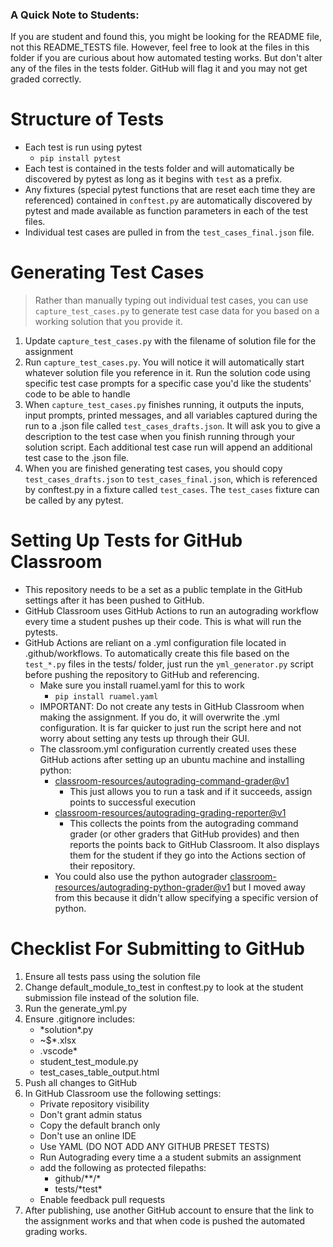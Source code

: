 ### A Quick Note to Students:
If you are student and found this, you might be looking for the README file, not this README_TESTS file. However, feel free to look at the files in this folder if you are curious about how automated testing works. But don't alter any of the files in the tests folder. GitHub will flag it and you may not get graded correctly.

# Structure of Tests
- Each test is run using pytest
    - `pip install pytest`
- Each test is contained in the tests folder and will automatically be discovered by pytest as long as it begins with `test` as a prefix.
- Any fixtures (special pytest functions that are reset each time they are referenced) contained in `conftest.py` are automatically discovered by pytest and made available as function parameters in each of the test files.
- Individual test cases are pulled in from the `test_cases_final.json` file.

# Generating Test Cases
> Rather than manually typing out individual test cases, you can use `capture_test_cases.py` to generate test case data for you based on a working solution that you provide it.
1.  Update `capture_test_cases.py` with the filename of solution file for the assignment
2. Run `capture_test_cases.py`. You will notice it will automatically start whatever solution file you reference in it. Run the solution code using specific test case prompts for a specific case you'd like the students' code to be able to handle
3. When `capture_test_cases.py` finishes running, it outputs the inputs, input prompts, printed messages, and all variables captured during the run to a .json file called `test_cases_drafts.json`. It will ask you to give a description to the test case when you finish running through your solution script. Each additional test case run will append an additional test case to the .json file.
4. When you are finished generating test cases, you should copy `test_cases_drafts.json` to `test_cases_final.json`, which is referenced by conftest.py in a fixture called `test_cases`. The `test_cases` fixture can be called by any pytest.

# Setting Up Tests for GitHub Classroom
- This repository needs to be a set as a public template in the GitHub settings after it has been pushed to GitHub.
- GitHub Classroom uses GitHub Actions to run an autograding workflow every time a student pushes up their code. This is what will run the pytests.
- GitHub Actions are reliant on a .yml configuration file located in .github/workflows. To automatically create this file based on the `test_*.py` files in the tests/ folder, just run the `yml_generator.py` script before pushing the repository to GitHub and referencing.
    - Make sure you install ruamel.yaml for this to work
        - `pip install ruamel.yaml`
    - IMPORTANT: Do not create any tests in GitHub Classroom when making the assignment. If you do, it will overwrite the .yml configuration. It is far quicker to just run the script here and not worry about setting any tests up through their GUI.
    - The classroom.yml configuration currently created uses these GitHub actions after setting up an ubuntu machine and installing python:
        - [classroom-resources/autograding-command-grader@v1](https://github.com/classroom-resources/autograding-command-grader)
            - This just allows you to run a task and if it succeeds, assign points to successful execution
        - [classroom-resources/autograding-grading-reporter@v1](https://github.com/classroom-resources/autograding-grading-reporter)
            - This collects the points from the autograding command grader (or other graders that GitHub provides) and then reports the points back to GitHub Classroom. It also displays them for the student if they go into the Actions section of their repository.
        - You could also use the python autograder [classroom-resources/autograding-python-grader@v1](https://github.com/classroom-resources/autograding-python-grader) but I moved away from this because it didn't allow specifying a specific version of python. 

# Checklist For Submitting to GitHub
1. Ensure all tests pass using the solution file
2. Change default_module_to_test in conftest.py to look at the student submission file instead of the solution file.
3. Run the generate_yml.py
4. Ensure .gitignore includes:
    - \*solution\*.py
    - ~$*.xlsx
    - .vscode*
    - student_test_module.py
    - test_cases_table_output.html
5. Push all changes to GitHub
6. In GitHub Classroom use the following settings:
    - Private repository visibility
    - Don't grant admin status
    - Copy the default branch only
    - Don't use an online IDE
    - Use YAML (DO NOT ADD ANY GITHUB PRESET TESTS)
    - Run Autograding every time a a student submits an assignment
    - add the following as protected filepaths:
        - github/**/*
        - tests/\*test\*
    - Enable feedback pull requests
7. After publishing, use another GitHub account to ensure that the link to the assignment works and that when code is pushed the automated grading works.

